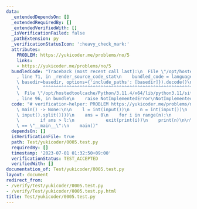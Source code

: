 ```yaml
---
data:
  _extendedDependsOn: []
  _extendedRequiredBy: []
  _extendedVerifiedWith: []
  _isVerificationFailed: false
  _pathExtension: py
  _verificationStatusIcon: ':heavy_check_mark:'
  attributes:
    PROBLEM: https://yukicoder.me/problems/no/5
    links:
    - https://yukicoder.me/problems/no/5
  bundledCode: "Traceback (most recent call last):\n  File \"/opt/hostedtoolcache/Python/3.11.4/x64/lib/python3.11/site-packages/onlinejudge_verify/documentation/build.py\"\
    , line 71, in _render_source_code_stat\n    bundled_code = language.bundle(stat.path,\
    \ basedir=basedir, options={'include_paths': [basedir]}).decode()\n          \
    \         ^^^^^^^^^^^^^^^^^^^^^^^^^^^^^^^^^^^^^^^^^^^^^^^^^^^^^^^^^^^^^^^^^^^^^^^^^^^^^^^^^\n\
    \  File \"/opt/hostedtoolcache/Python/3.11.4/x64/lib/python3.11/site-packages/onlinejudge_verify/languages/python.py\"\
    , line 96, in bundle\n    raise NotImplementedError\nNotImplementedError\n"
  code: "# verification-helper: PROBLEM https://yukicoder.me/problems/no/5\n\ndef\
    \ main() -> None:\n\n    l = int(input())\n    n = int(input())\n    w = sorted(list(map(int,\
    \ input().split())))\n    ans = 0\n    for i in range(n):\n        ans += w[i]\n\
    \        if ans > l:\n            exit(print(i))\n    print(n)\n\n\nif __name__\
    \ == \"__main__\":\n    main()"
  dependsOn: []
  isVerificationFile: true
  path: Test/yukicoder/0005.test.py
  requiredBy: []
  timestamp: '2023-07-01 01:32:50+09:00'
  verificationStatus: TEST_ACCEPTED
  verifiedWith: []
documentation_of: Test/yukicoder/0005.test.py
layout: document
redirect_from:
- /verify/Test/yukicoder/0005.test.py
- /verify/Test/yukicoder/0005.test.py.html
title: Test/yukicoder/0005.test.py
---
```

